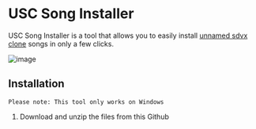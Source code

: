 # USC Song Installer

USC Song Installer is a tool that allows you to easily install [unnamed sdvx clone](https://github.com/Drewol/unnamed-sdvx-clone) songs in only a few clicks.

![image](https://user-images.githubusercontent.com/87048351/163701199-ae33889f-7ebf-41e4-b2b8-62578c03d46d.png)

## Installation
```
Please note: This tool only works on Windows
```
1. Download and unzip the files from this Github
